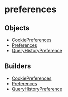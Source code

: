 # preferences

## Objects

 * <span class="badge object-type-class"></span> [CookiePreferences](./object-CookiePreferences.md)
 * <span class="badge object-type-class"></span> [Preferences](./object-Preferences.md)
 * <span class="badge object-type-class"></span> [QueryHistoryPreference](./object-QueryHistoryPreference.md)
## Builders

 * <span class="badge builder"></span> [CookiePreferences](./builder-CookiePreferences.md)
 * <span class="badge builder"></span> [Preferences](./builder-Preferences.md)
 * <span class="badge builder"></span> [QueryHistoryPreference](./builder-QueryHistoryPreference.md)
